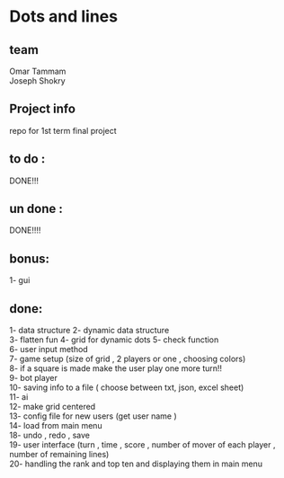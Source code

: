 # Dots and lines
 
## team
 Omar Tammam  
 Joseph Shokry  
 
## Project info
 repo for 1st term final project  
## to do : 

  DONE!!! 

## un done :

 DONE!!!!

## bonus:  
 1- gui  


## done:
 1- data structure
 2- dynamic data structure  
 3- flatten fun
 4- grid for dynamic dots
 5- check function  
 6- user input method  
 7- game setup (size of grid , 2 players or one , choosing colors)  
 8- if a square is made make the user play one more turn!!  
 9- bot player    
 10- saving info to a file ( choose between txt, json, excel sheet)     
 11- ai   
 12- make grid centered    
 13- config file for new users (get user name )    
 14- load from main menu     
 18- undo , redo , save    
 19- user interface (turn , time , score , number of mover of each player , number of remaining lines)   
 20- handling the rank and top ten   and displaying them in main menu  

